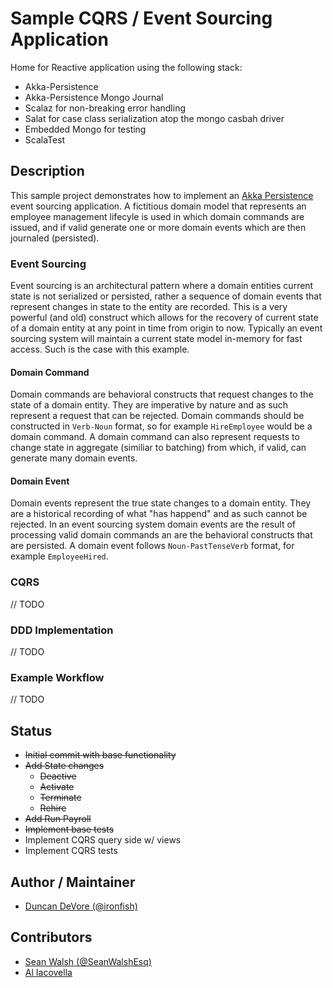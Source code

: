 # Sample CQRS / Event Sourcing Application

Home for Reactive application using the following stack:

- Akka-Persistence
- Akka-Persistence Mongo Journal
- Scalaz for non-breaking error handling
- Salat for case class serialization atop the mongo casbah driver
- Embedded Mongo for testing
- ScalaTest

## Description

This sample project demonstrates how to implement an [Akka Persistence](http://doc.akka.io/docs/akka/2.3.2/scala/persistence.html)
event sourcing application. A fictitious domain model that represents an employee management lifecyle is used in which domain commands are issued, and if valid generate one or more domain events which are then journaled (persisted).

### Event Sourcing

Event sourcing is an architectural pattern where a domain entities current state is not serialized or persisted, rather a sequence of domain events that represent changes in state to the entity are recorded. This is a very powerful (and old) construct which allows for the recovery of current state of a domain entity at any point in time from origin to now. Typically an event sourcing system will maintain a current state model in-memory for fast access. Such is the case with this example.

#### Domain Command

Domain commands are behavioral constructs that request changes to the state of a domain entity. They are imperative by nature and as such represent a request that can be rejected. Domain commands should be constructed in `Verb-Noun` format, so for example `HireEmployee` would be a domain command. A domain command can also represent requests to change state in aggregate (similiar to batching) from which, if valid, can generate many domain events.

#### Domain Event

Domain events represent the true state changes to a domain entity. They are a historical recording of what "has happend" and as such cannot be rejected. In an event sourcing system domain events are the result of processing valid domain commands an are the behavioral constructs that are persisted. A domain event follows `Noun-PastTenseVerb` format, for example `EmployeeHired`.

### CQRS

// TODO

### DDD Implementation

// TODO

### Example Workflow

// TODO

## Status

- ~~Initial commit with base functionality~~
- ~~Add State changes~~
    - ~~Deactive~~
    - ~~Activate~~
    - ~~Terminate~~
    - ~~Rehire~~
- ~~Add Run Payroll~~
- ~~Implement base tests~~
- Implement CQRS query side w/ views
- Implement CQRS tests

## Author / Maintainer

- [Duncan DeVore (@ironfish)](https://github.com/ddevore/)

## Contributors

- [Sean Walsh (@SeanWalshEsq)](https://github.com/sean-walsh/)
- [Al Iacovella](https://github.com/aiacovella/)
